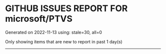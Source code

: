 
# GITHUB ISSUES REPORT FOR microsoft/PTVS


Generated on 2022-11-13 using: stale=30, all=0


Only showing items that are new to report in past 1 day(s)


---

